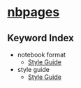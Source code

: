# [nbpages](http://jckantor.github.io/nbpages/)
## Keyword Index

* notebook format
    - [Style Guide](http://nbviewer.jupyter.org/github/jckantor/nbpages/blob/master/notebooks/A.00-Style-Guide.ipynb#Style-Guide)
* style guide
    - [Style Guide](http://nbviewer.jupyter.org/github/jckantor/nbpages/blob/master/notebooks/A.00-Style-Guide.ipynb#Style-Guide)
